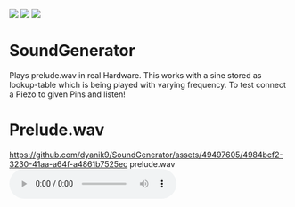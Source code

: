 ![](../../workflows/gds/badge.svg) ![](../../workflows/docs/badge.svg) ![](../../workflows/test/badge.svg)

# SoundGenerator
Plays prelude.wav in real Hardware. This works with a sine stored as lookup-table which is being played with varying frequency. To test connect a Piezo to given Pins and listen!

# Prelude.wav
https://github.com/dyanik9/SoundGenerator/assets/49497605/4984bcf2-3230-41aa-a64f-a4861b7525ec
prelude.wav
![](https://github.com/dyanik9/jku-tt06-soundgen/blob/main/prelude.wav)

